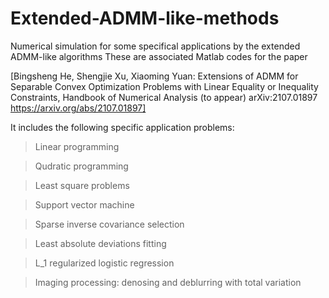 # Extended-ADMM-like-methods
Numerical simulation for some specifical applications by the extended ADMM-like algorithms
These are associated Matlab codes for the paper

[Bingsheng He, Shengjie Xu, Xiaoming Yuan: Extensions of ADMM for Separable Convex Optimization Problems with Linear Equality or Inequality Constraints, Handbook of Numerical Analysis (to appear)	arXiv:2107.01897 https://arxiv.org/abs/2107.01897]

It includes the following specific application problems:

> Linear programming 

> Qudratic programming 

> Least square problems

> Support vector machine

> Sparse inverse covariance selection

> Least absolute deviations fitting 

> L_1 regularized logistic regression 

> Imaging processing: denosing and deblurring with total variation 
